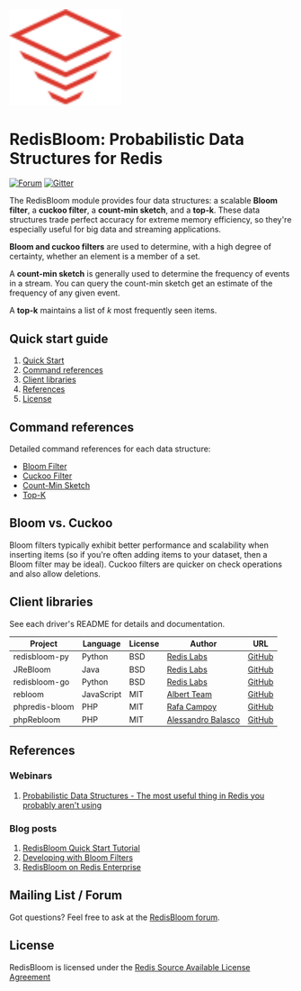<img src="images/logo.svg" alt="logo" width="200"/>

# RedisBloom: Probabilistic Data Structures for Redis
[![Forum](https://img.shields.io/badge/Forum-RedisBloom-blue)](https://forum.redislabs.com/c/modules/redisbloom)
[![Gitter](https://badges.gitter.im/RedisLabs/RedisBloom.svg)](https://gitter.im/RedisLabs/RedisBloom?utm_source=badge&utm_medium=badge&utm_campaign=pr-badge)

The RedisBloom module provides four data structures: a scalable **Bloom filter**,  a **cuckoo filter**, a **count-min sketch**, and a **top-k**. These data structures trade perfect accuracy for extreme memory efficiency, so they're especially useful for big data and streaming applications.

**Bloom and cuckoo filters** are used to determine, with a high degree of certainty, whether an element is a member of a set.

A **count-min sketch** is generally used to determine the frequency of events in a stream. You can query the count-min sketch get an estimate of the frequency of any given event.

A **top-k** maintains a list of _k_ most frequently seen items.

## Quick start guide
1. [Quick Start](Quick_Start.md)
1. [Command references](#command-references)
1. [Client libraries](#client-libraries)
1. [References](#references)
1. [License](#license)

## Command references
Detailed command references for each data structure:

* [Bloom Filter](Bloom_Commands.md)
* [Cuckoo Filter](Cuckoo_Commands.md)
* [Count-Min Sketch](CountMinSketch_Commands.md)
* [Top-K](TopK_Commands.md)

## Bloom vs. Cuckoo
Bloom filters typically exhibit better performance and scalability when inserting
items (so if you're often adding items to your dataset, then a Bloom filter may be ideal).
Cuckoo filters are quicker on check operations and also allow deletions.

## Client libraries
See each driver's README for details and documentation.

| Project | Language | License | Author | URL |
| ------- | -------- | ------- | ------ | --- |
| redisbloom-py | Python | BSD | [Redis Labs](https://redislabs.com) | [GitHub](https://github.com/RedisBloom/redisbloom-py) |
| JReBloom | Java | BSD | [Redis Labs](https://redislabs.com) | [GitHub](https://github.com/RedisBloom/JReBloom) |
| redisbloom-go | Python | BSD | [Redis Labs](https://redislabs.com) | [GitHub](https://github.com/RedisBloom/redisbloom-go) |
| rebloom | JavaScript | MIT | [Albert Team](https://cvitae.now.sh/) | [GitHub](https://github.com/albert-team/rebloom) |
| phpredis-bloom | PHP | MIT | [Rafa Campoy](https://github.com/averias) | [GitHub](https://github.com/averias/phpredis-bloom) |
| phpRebloom | PHP | MIT | [Alessandro Balasco](https://github.com/palicao) | [GitHub](https://github.com/palicao/phpRebloom) |


## References
### Webinars
1. [Probabilistic Data Structures - The most useful thing in Redis you probably aren't using](https://youtu.be/dq-0xagF7v8?t=102)

### Blog posts
1. [RedisBloom Quick Start Tutorial](https://docs.redislabs.com/latest/modules/redisbloom/redisbloom-quickstart/)
1. [Developing with Bloom Filters](https://docs.redislabs.com/latest/modules/redisbloom/)
1. [RedisBloom on Redis Enterprise](https://redislabs.com/redis-enterprise/redis-bloom/)

## Mailing List / Forum
Got questions? Feel free to ask at the [RedisBloom forum](https://forum.redislabs.com/c/modules/redisbloom).

## License
RedisBloom is licensed under the [Redis Source Available License Agreement](LICENSE)
